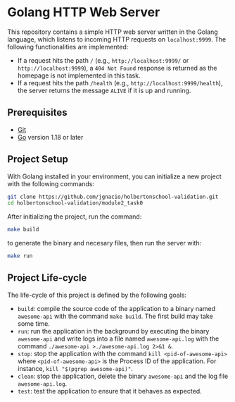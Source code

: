 # Golang HTTP Web Server

This repository contains a simple HTTP web server written in the Golang language, which listens to incoming HTTP requests on `localhost:9999`. The following functionalities are implemented:

- If a request hits the path `/` (e.g., `http://localhost:9999/` or `http://localhost:9999`), a `404 Not Found` response is returned as the homepage is not implemented in this task.
- If a request hits the path `/health` (e.g., `http://localhost:9999/health`), the server returns the message `ALIVE` if it is up and running.

## Prerequisites

* [Git](http://https://git-scm.com/book/en/v2/Getting-Started-Installing-Git "Git")
* [Go](http://https://go.dev/dl/ "Go") version 1.18 or later

## Project Setup

With Golang installed in your environment, you can initialize a new project with the following commands:

```bash
git clone https://github.com/jgnacio/holbertonschool-validation.git
cd holbertonschool-validation/module2_task0
```

After initializing the project, run the command:
```bash
make build
``` 
to generate the binary and necesary files, then
run the server with:
```bash
make run
```


## Project Life-cycle

The life-cycle of this project is defined by the following goals:

- `build`: compile the source code of the application to a binary named `awesome-api` with the command `make build`. The first build may take some time.
- `run`: run the application in the background by executing the binary `awesome-api` and write logs into a file named `awesome-api.log` with the command `./awesome-api >./awesome-api.log 2>&1 &`.
- `stop`: stop the application with the command `kill <pid-of-awesome-api>` where `<pid-of-awesome-api>` is the Process ID of the application. For instance, `kill "$(pgrep awesome-api)"`.
- `clean`: stop the application, delete the binary `awesome-api` and the log file `awesome-api.log`.
- `test`: test the application to ensure that it behaves as expected.

